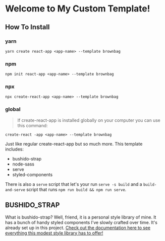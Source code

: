 # Welcome to My Custom Template!

## How To Install

### yarn

`yarn create react-app <app-name> --template brownbag`

### npm

`npm init react-app <app-name> --template brownbag`

### npx

`npx create-react-app <app-name> --template brownbag`

### global

> If create-react-app is installed globally on your computer you can use this command:

`create-react -app <app-name> --template brownbag`

Just like regular create-react-app but so much more. This template includes:

- bushido-strap
- node-sass
- serve
- styled-components

There is also a `serve` script that let's your run `serve -s build` and a `build-and-serve` script that runs `npm run build && npm run serve`.

## BUSHIDO_STRAP

What is bushido-strap? Well, friend, it is a personal style library of mine. It has a bunch of handy styled components I've slowly crafted over time. It's already set up in this project. [Check out the documentation here to see everything this modest style library has to offer!](https://www.npmjs.com/package/bushido-strap)